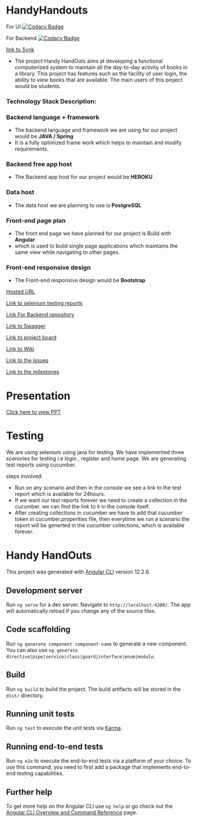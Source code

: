 # HandyHandouts

For UI [![Codacy Badge](https://app.codacy.com/project/badge/Grade/101ec5dcc1834eddb174caa8198aafd5)](https://www.codacy.com/gh/sowmya-yalamarthi/HandyHandouts/dashboard?utm_source=github.com&utm_medium=referral&utm_content=sowmya-yalamarthi/HandyHandouts&utm_campaign=Badge_Grade)

For Backend [![Codacy Badge](https://app.codacy.com/project/badge/Grade/cb09c54a3c8b4a259f7cbee64a537a64)](https://www.codacy.com/gh/sowmya-yalamarthi/HandyHandouts-Backend/dashboard?utm_source=github.com&utm_medium=referral&utm_content=sowmya-yalamarthi/HandyHandouts-Backend&utm_campaign=Badge_Grade)

[link to Synk](https://app.snyk.io/org/sowmya-yalamarthi)

- The project Handy HandOuts aims at developing a functional computerized system to maintain all the day-to-day activity of books in a library. This project has features such as the facility of user login, the ability to view books that are available. The main users of this project would be students.

### Technology Stack Description:

### Backend language + framework

- The backend language and framework we are using for our project would be **JAVA / Spring**
- It is a fully optimized frame work which helps to maintain and modify requirements.

### Backend free app host

- The Backend app host for our project would be **HEROKU**

### Data host

- The data host we are planning to use is **PostgreSQL**

### Front-end page plan

- The front end page we have planned for our project is Build with **Angular**
- which is used to build single page applications which maintains the same view while navigating to other pages.

### Front-end responsive design

- The Front-end responsive design would be **Bootstrap**

[Hosted URL](https://handy-handouts.herokuapp.com/)

[Link to selenium testing reports ](https://reports.cucumber.io/report-collections/be4400f5-192d-4d4c-9742-22783bd7148d)

[Link For Backend repository](https://github.com/sowmya-yalamarthi/HandyHandouts-Backend)

[Link to Swagger](https://handy-handoutsapi.herokuapp.com/swagger-ui/#/)

[Link to project board](https://github.com/sowmya-yalamarthi?tab=projects&type=beta)

[Link to Wiki](https://github.com/sowmya-yalamarthi/HandyHandouts/wiki)

[Link to the issues](https://github.com/sowmya-yalamarthi/HandyHandouts/issues)

[Link to the milestones](https://github.com/sowmya-yalamarthi/HandyHandouts/milestones)

# Presentation

[Click here to view PPT](https://github.com/sowmya-yalamarthi/HandyHandouts/blob/main/handy_handouts.pptx)

# Testing

We are using selenium using java for testing. We have implemented three scenories for testing i.e login , register and home page. We are generating test reports using cucumber.

steps involved:

- Run on any scenario and then in the console we see a link to the test report which is available for 24hours.
- If we want our test reports forever we need to create a collection in the cucumber. we can find the link to it in the console itself.
- After creating collections in cucumber we have to add that cucumber token in cucumber.properities file, then everytime we run a scenario the report will be generted in the cucumber collections, which is available forever.

# Handy HandOuts

This project was generated with [Angular CLI](https://github.com/angular/angular-cli) version 12.2.6.

## Development server

Run `ng serve` for a dev server. Navigate to `http://localhost:4200/`. The app will automatically reload if you change any of the source files.

## Code scaffolding

Run `ng generate component component-name` to generate a new component. You can also use `ng generate directive|pipe|service|class|guard|interface|enum|module`.

## Build

Run `ng build` to build the project. The build artifacts will be stored in the `dist/` directory.

## Running unit tests

Run `ng test` to execute the unit tests via [Karma](https://karma-runner.github.io).

## Running end-to-end tests

Run `ng e2e` to execute the end-to-end tests via a platform of your choice. To use this command, you need to first add a package that implements end-to-end testing capabilities.

## Further help

To get more help on the Angular CLI use `ng help` or go check out the [Angular CLI Overview and Command Reference](https://angular.io/cli) page.
